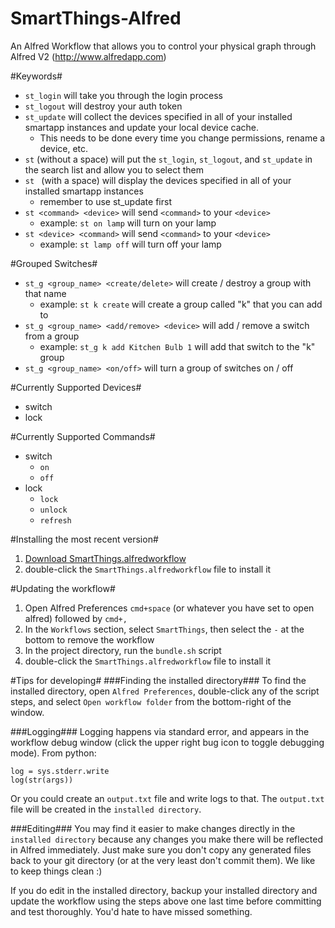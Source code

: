 SmartThings-Alfred
======================

An Alfred Workflow that allows you to control your physical graph through Alfred V2 (http://www.alfredapp.com)


#Keywords#
* `st_login` will take you through the login process
* `st_logout` will destroy your auth token
* `st_update` will collect the devices specified in all of your installed smartapp instances and update your local device cache.
	- This needs to be done every time you change permissions, rename a device, etc.
* `st` (without a space) will put the `st_login`, `st_logout`, and `st_update` in the search list and allow you to select them
* `st ` (with a space)  will display the devices specified in all of your installed smartapp instances
	- remember to use st_update first
* `st <command> <device>` will send `<command>` to your `<device>`
	- example: `st on lamp` will turn on your lamp
* `st <device> <command>` will send `<command>` to your `<device>`
	- example: `st lamp off` will turn off your lamp

#Grouped Switches#
* `st_g <group_name> <create/delete>` will create / destroy a group with that name
	- example: `st k create` will create a group called "k" that you can add to
* `st_g <group_name> <add/remove> <device>` will add / remove a switch from a group
	- example: `st_g k add Kitchen Bulb 1` will add that switch to the "k" group
* `st_g <group_name> <on/off>` will turn a group of switches on / off


#Currently Supported Devices#
* switch
* lock


#Currently Supported Commands#
* switch
	- `on`
	- `off`
* lock
	- `lock`
	- `unlock`
	- `refresh`


#Installing the most recent version#
1. [Download SmartThings.alfredworkflow](https://github.com/PhysicalGraph/SmartThings-Alfred/wiki/Downloads)
2. double-click the `SmartThings.alfredworkflow` file to install it


#Updating the workflow#
1. Open Alfred Preferences `cmd+space` (or whatever you have set to open alfred) followed by `cmd+,`
2. In the `Workflows` section, select `SmartThings`, then select the `-` at the bottom to remove the workflow
3. In the project directory, run the `bundle.sh` script
4. double-click the `SmartThings.alfredworkflow` file to install it


#Tips for developing#
###Finding the installed directory###
To find the installed directory, open `Alfred Preferences`, double-click any of the script steps, and select `Open workflow folder` from the bottom-right of the window.

###Logging###
Logging happens via standard error, and appears in the workflow debug window (click the upper right bug icon to toggle debugging mode). From python:
```
log = sys.stderr.write
log(str(args))

```
Or you could create an `output.txt` file and write logs to that. The `output.txt` file will be created in the `installed directory`.

###Editing###
You may find it easier to make changes directly in the `installed directory` because any changes you make there will be reflected in Alfred immediately. Just make sure you don't copy any generated files back to your git directory (or at the very least don't commit them). We like to keep things clean :)

If you do edit in the installed directory, backup your installed directory and update the workflow using the steps above one last time before committing and test thoroughly. You'd hate to have missed something.
